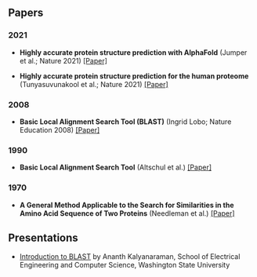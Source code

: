 

## Papers

### 2021

* **Highly accurate protein structure prediction with AlphaFold** (Jumper et al.; Nature 2021) [[Paper]](https://www.nature.com/articles/s41586-021-03819-2)

* **Highly accurate protein structure prediction for the human proteome** (Tunyasuvunakool et al.; Nature 2021) [[Paper]](https://www.nature.com/articles/s41586-021-03828-1)

### 2008
    
* **Basic Local Alignment Search Tool (BLAST)** (Ingrid Lobo; Nature Education 2008) [[Paper]](http://csc.columbusstate.edu/carroll/7840/private/papers/BasicLocalAlignmentSearchTool-BLAST.pdf)

### 1990

* **Basic Local Alignment Search Tool** (Altschul et al.) [[Paper]](http://www.gersteinlab.org/courses/452/09-spring/pdf/Altschul.pdf)

### 1970

* **A General Method Applicable to the Search for Similarities in the Amino Acid Sequence of Two Proteins** (Needleman et al.) [[Paper]](https://courses.cs.duke.edu/compsci260/spring16/resources/AlignmentPapers/1970.needleman.wunsch.pdf)

## Presentations

* [Introduction to BLAST](http://www.shodor.org/media/content/petascale/materials/dataIntensive/BLAST/BLAST_Intro_pdf) by Ananth Kalyanaraman, School of Electrical Engineering and Computer Science, Washington State University